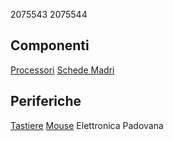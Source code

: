 2075543
2075544
## Componenti
[Processori](componenti/processori.md)
[Schede Madri](componenti/schede_madri.md)
## Periferiche
[Tastiere](periferiche/tastiere.md)
[Mouse](periferiche/mouse.md)
Elettronica Padovana
